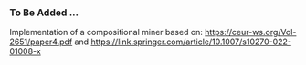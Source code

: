 ### To Be Added ...

Implementation of a compositional miner based on: https://ceur-ws.org/Vol-2651/paper4.pdf and https://link.springer.com/article/10.1007/s10270-022-01008-x
